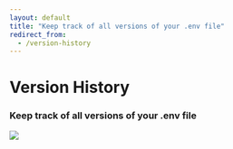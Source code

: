```yaml
---
layout: default
title: "Keep track of all versions of your .env file"
redirect_from:
  - /version-history
---
```


<div class="row">
  <div class="col-lg-8 offset-lg-2">
    <h1 class="text-center h5 text-secondary font-monospace mt-5 pb-0 mb-0 fw-normal">Version History</h1>
    <h3 class="text-center h2 fw-bold">Keep track of all versions of your .env file</h3>
  </div>
</div>

<div class="row mb-5">
  <div class="col-lg-6 offset-lg-3">
    <img src="https://res.cloudinary.com/dotenv-org/image/upload/v1673976387/version-history-908b0b1c127a2c31605e7b60cb5508cfdcba5002018263c328f949db3bb567e5_lnjdhr.gif" class="w-100 border border-4 rounded" />
  </div>
</div>
